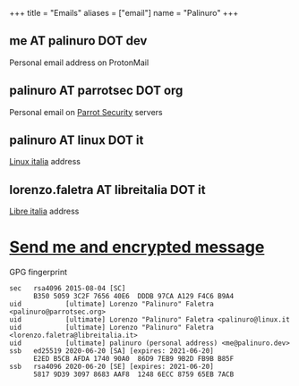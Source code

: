 +++
title = "Emails"
aliases = ["email"]
  name = "Palinuro"
+++

## me AT palinuro DOT dev
Personal email address on ProtonMail

## palinuro AT parrotsec DOT org
Personal email on [Parrot Security](https://parrotsec.org) servers

## palinuro AT linux DOT it
[Linux italia](https://www.linux.it) address

## lorenzo.faletra AT libreitalia DOT it
[Libre italia](https://www.libreitalia.org) address



# [Send me and encrypted message](../crypt)



GPG fingerprint

```
sec   rsa4096 2015-08-04 [SC]
      B350 5059 3C2F 7656 40E6  DDDB 97CA A129 F4C6 B9A4
uid           [ultimate] Lorenzo "Palinuro" Faletra <palinuro@parrotsec.org>
uid           [ultimate] Lorenzo "Palinuro" Faletra <palinuro@linux.it
uid           [ultimate] Lorenzo "Palinuro" Faletra <lorenzo.faletra@libreitalia.it>
uid           [ultimate] palinuro (personal address) <me@palinuro.dev>
ssb   ed25519 2020-06-20 [SA] [expires: 2021-06-20]
      E2ED B5CB AFDA 1740 90A0  86D9 7EB9 9B2D FB9B B85F
ssb   rsa4096 2020-06-20 [SE] [expires: 2021-06-20]
      5817 9D39 3097 8683 AAF8  1248 6ECC 8759 65EB 7ACB
```
